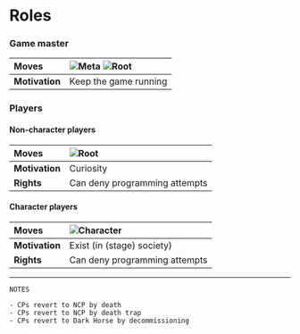 # Roles

### Game master
|**Moves**|![Meta](https://img.shields.io/static/v1?label=&message=Meta&style=flat-square&color=00c) ![Root](https://img.shields.io/static/v1?label=&message=Root&style=flat-square&color=blueviolet)|
|:-|:-|
|**Motivation**|Keep the game running|

### Players

#### Non-character players
|**Moves**|![Root](https://img.shields.io/static/v1?label=&message=Root&style=flat-square&color=blueviolet)|
|:-|:-|
|**Motivation**|Curiosity|
|**Rights**|Can deny programming attempts|

#### Character players
|**Moves**|![Character](https://img.shields.io/static/v1?label=&message=Character&style=flat-square&color=orange)|
|:-|:-|
|**Motivation**|Exist (in (stage) society)|
|**Rights**|Can deny programming attempts|

---

```
NOTES

- CPs revert to NCP by death
- CPs revert to NCP by death trap
- CPs revert to Dark Horse by decommissioning
```
